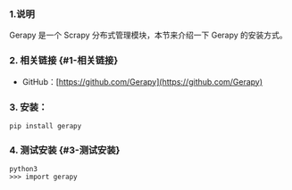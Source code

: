 ### 1.说明

Gerapy 是一个 Scrapy 分布式管理模块，本节来介绍一下 Gerapy 的安装方式。

### 2. 相关链接 {#1-相关链接}

* GitHub：[https://github.com/Gerapy](https://github.com/Gerapy)

### 3. 安装：

```
pip install gerapy
```

### 4. 测试安装 {#3-测试安装}

```
python3
>>> import gerapy
```



